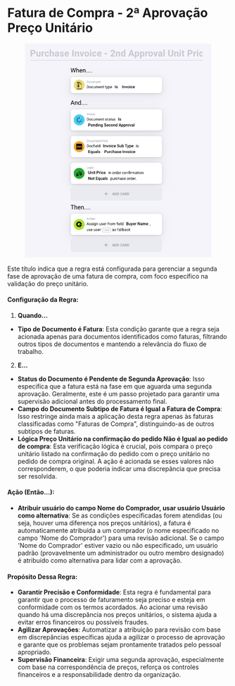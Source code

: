# Fatura de Compra - 2ª Aprovação Preço Unitário

<figure><img src="../../../.gitbook/assets/Bildschirmfoto 2024-05-03 um 14.55.09.png" alt=""><figcaption></figcaption></figure>

Este título indica que a regra está configurada para gerenciar a segunda fase de aprovação de uma fatura de compra, com foco específico na validação do preço unitário.

#### Configuração da Regra:

1. **Quando…**
* **Tipo de Documento é Fatura**: Esta condição garante que a regra seja acionada apenas para documentos identificados como faturas, filtrando outros tipos de documentos e mantendo a relevância do fluxo de trabalho.
2. **E…**
* **Status do Documento é Pendente de Segunda Aprovação**: Isso especifica que a fatura está na fase em que aguarda uma segunda aprovação. Geralmente, este é um passo projetado para garantir uma supervisão adicional antes do processamento final.
* **Campo do Documento Subtipo de Fatura é Igual a Fatura de Compra**: Isso restringe ainda mais a aplicação desta regra apenas às faturas classificadas como "Faturas de Compra", distinguindo-as de outros subtipos de faturas.
* **Lógica Preço Unitário na confirmação do pedido Não é Igual ao pedido de compra**: Esta verificação lógica é crucial, pois compara o preço unitário listado na confirmação do pedido com o preço unitário no pedido de compra original. A ação é acionada se esses valores não corresponderem, o que poderia indicar uma discrepância que precisa ser resolvida.

#### Ação (Então…):

* **Atribuir usuário do campo Nome do Comprador, usar usuário Usuário como alternativa**: Se as condições especificadas forem atendidas (ou seja, houver uma diferença nos preços unitários), a fatura é automaticamente atribuída a um comprador (o nome especificado no campo 'Nome do Comprador') para uma revisão adicional. Se o campo 'Nome do Comprador' estiver vazio ou não especificado, um usuário padrão (provavelmente um administrador ou outro membro designado) é atribuído como alternativa para lidar com a aprovação.

#### Propósito Dessa Regra:

* **Garantir Precisão e Conformidade**: Esta regra é fundamental para garantir que o processo de faturamento seja preciso e esteja em conformidade com os termos acordados. Ao acionar uma revisão quando há uma discrepância nos preços unitários, o sistema ajuda a evitar erros financeiros ou possíveis fraudes.
* **Agilizar Aprovações**: Automatizar a atribuição para revisão com base em discrepâncias específicas ajuda a agilizar o processo de aprovação e garante que os problemas sejam prontamente tratados pelo pessoal apropriado.
* **Supervisão Financeira**: Exigir uma segunda aprovação, especialmente com base na correspondência de preços, reforça os controles financeiros e a responsabilidade dentro da organização.
